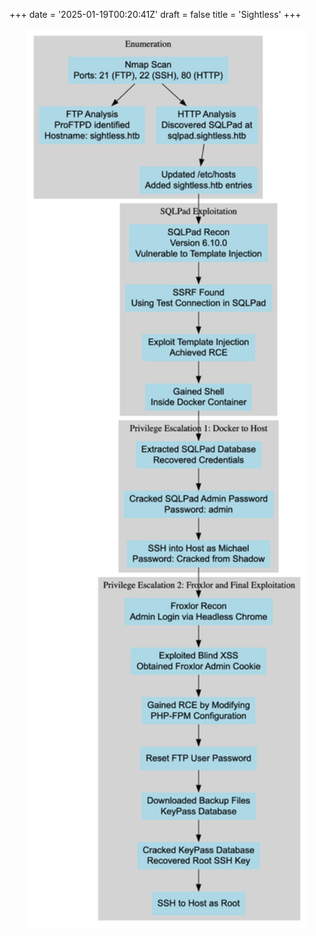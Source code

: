 +++
date = '2025-01-19T00:20:41Z'
draft = false
title = 'Sightless'
+++

<center><img src="/images/sightless.png" width="450"/></center></br>
